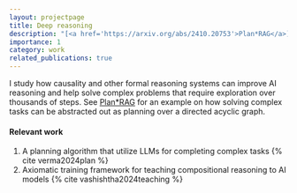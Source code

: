 ```yaml
---
layout: projectpage
title: Deep reasoning
description: "[<a href='https://arxiv.org/abs/2410.20753'>Plan*RAG</a>] I study how causality and other formal reasoning systems can improve AI reasoning and help solve complex problems that require exploration over thousands of steps. See Plan*RAG for an example: how solving complex tasks can be abstracted out as planning over a directed acyclic graph (DAG)."
importance: 1
category: work
related_publications: true
---
```


I study how causality and other formal reasoning systems can improve AI reasoning and help solve complex problems that require exploration over thousands of steps. See [Plan\*RAG](https://arxiv.org/abs/2410.20753) for an example on how solving complex tasks can be abstracted out as planning over a directed acyclic graph.

#### Relevant work

1. A planning algorithm that utilize LLMs for completing complex tasks {% cite verma2024plan %}
2. Axiomatic training framework for teaching compositional reasoning to AI models {% cite vashishtha2024teaching %}

